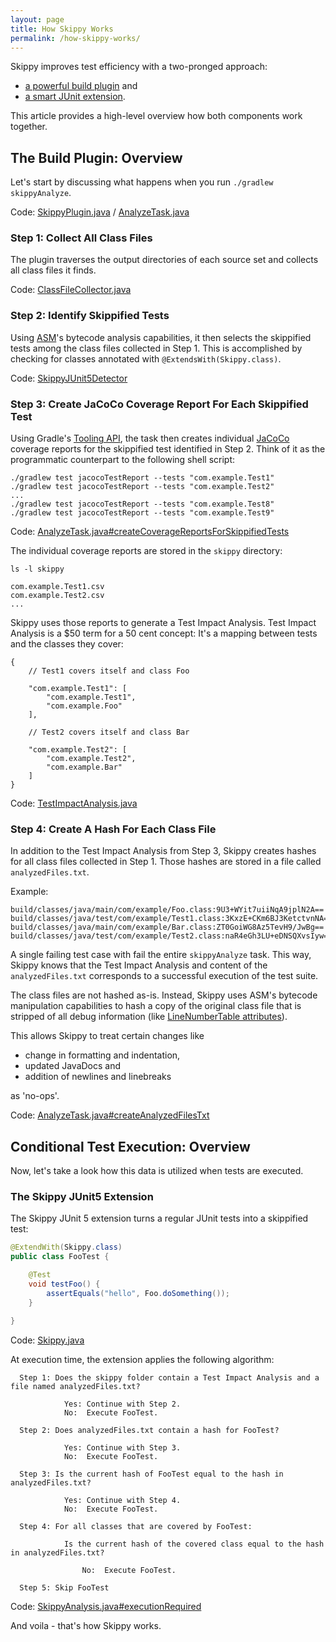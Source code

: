 ```yaml
---
layout: page
title: How Skippy Works
permalink: /how-skippy-works/
---
```


Skippy improves test efficiency with a two-pronged approach:
- [a powerful build plugin](https://github.com/skippy-io/skippy/blob/99a4954c5565baa21d355e653c7a0d509ce32682/skippy-gradle/src/main/java/io/skippy/gradle/SkippyPlugin.java#L71) and
- [a smart JUnit extension](https://github.com/skippy-io/skippy/blob/99a4954c5565baa21d355e653c7a0d509ce32682/skippy-junit5/src/main/java/io/skippy/junit5/Skippy.java#L29).

This article provides a high-level overview how both components work together.

## The Build Plugin: Overview

Let's start by discussing what happens when you run `./gradlew skippyAnalyze`.

Code: [SkippyPlugin.java](https://github.com/skippy-io/skippy/blob/99a4954c5565baa21d355e653c7a0d509ce32682/skippy-gradle/src/main/java/io/skippy/gradle/SkippyPlugin.java#L71) / [AnalyzeTask.java](https://github.com/skippy-io/skippy/blob/99a4954c5565baa21d355e653c7a0d509ce32682/skippy-gradle/src/main/java/io/skippy/gradle/AnalyzeTask.java#L42)

### Step 1: Collect All Class Files

The plugin traverses the output directories of each source set and collects all class files it finds.

Code: [ClassFileCollector.java](https://github.com/skippy-io/skippy/blob/99a4954c5565baa21d355e653c7a0d509ce32682/skippy-gradle/src/main/java/io/skippy/gradle/collector/ClassFileCollector.java#L36)

### Step 2: Identify Skippified Tests

Using [ASM](https://asm.ow2.io/)'s bytecode analysis capabilities, it then selects the skippified tests among
the class files collected in Step 1. This is accomplished by checking for classes annotated with
`@ExtendsWith(Skippy.class)`.

Code: [SkippyJUnit5Detector](https://github.com/skippy-io/skippy/blob/99a4954c5565baa21d355e653c7a0d509ce32682/skippy-gradle/src/main/java/io/skippy/gradle/asm/SkippyJUnit5Detector.java#L33)

### Step 3: Create JaCoCo Coverage Report For Each Skippified Test

Using Gradle's [Tooling API](https://docs.gradle.org/current/userguide/third_party_integration.html#embedding),
the task then creates individual [JaCoCo](https://www.jacoco.org/) coverage reports for the skippified test identified
in Step 2. Think of it as the programmatic counterpart to the following shell script:

```
./gradlew test jacocoTestReport --tests "com.example.Test1"
./gradlew test jacocoTestReport --tests "com.example.Test2"
...
./gradlew test jacocoTestReport --tests "com.example.Test8"
./gradlew test jacocoTestReport --tests "com.example.Test9"
```

Code: [AnalyzeTask.java#createCoverageReportsForSkippifiedTests](https://github.com/skippy-io/skippy/blob/99a4954c5565baa21d355e653c7a0d509ce32682/skippy-gradle/src/main/java/io/skippy/gradle/AnalyzeTask.java#L68)

The individual coverage reports are stored in the `skippy` directory:
```
ls -l skippy

com.example.Test1.csv
com.example.Test2.csv
...
```
Skippy uses those reports to generate a Test Impact Analysis. Test Impact Analysis is a $50 term for a 50 cent
concept: It's a mapping between tests and the classes they cover:
```
{
    // Test1 covers itself and class Foo

    "com.example.Test1": [
        "com.example.Test1",
        "com.example.Foo"
    ],

    // Test2 covers itself and class Bar

    "com.example.Test2": [
        "com.example.Test2",
        "com.example.Bar"
    ]
}
```
Code: [TestImpactAnalysis.java](https://github.com/skippy-io/skippy/blob/99a4954c5565baa21d355e653c7a0d509ce32682/skippy-core/src/main/java/io/skippy/core/TestImpactAnalysis.java#L36)

### Step 4: Create A Hash For Each Class File

In addition to the Test Impact Analysis from Step 3, Skippy creates hashes for all class files collected in Step 1.
Those hashes are stored in a file called `analyzedFiles.txt`.

Example:
```
build/classes/java/main/com/example/Foo.class:9U3+WYit7uiiNqA9jplN2A==
build/classes/java/test/com/example/Test1.class:3KxzE+CKm6BJ3KetctvnNA==
build/classes/java/main/com/example/Bar.class:ZT0GoiWG8Az5TevH9/JwBg==
build/classes/java/test/com/example/Test2.class:naR4eGh3LU+eDNSQXvsIyw==
```

A single failing test case with fail the entire `skippyAnalyze` task. This way, Skippy knows that the
Test Impact Analysis and content of the `analyzedFiles.txt` corresponds to a successful execution of the test suite.

The class files are not hashed as-is. Instead, Skippy uses ASM's bytecode manipulation capabilities to hash a copy of
the original class file that is stripped of all debug information (like [LineNumberTable attributes](https://docs.oracle.com/javase/specs/jvms/se17/html/jvms-4.html#jvms-4.7.12)).

This allows Skippy to treat certain changes like
- change in formatting and indentation,
- updated JavaDocs and
- addition of newlines and linebreaks

as 'no-ops'.

Code: [AnalyzeTask.java#createAnalyzedFilesTxt](https://github.com/skippy-io/skippy/blob/99a4954c5565baa21d355e653c7a0d509ce32682/skippy-gradle/src/main/java/io/skippy/gradle/AnalyzeTask.java#L78)

## Conditional Test Execution: Overview

Now, let's take a look how this data is utilized when tests are executed.

### The Skippy JUnit5 Extension

The Skippy JUnit 5 extension turns a regular JUnit tests into a skippified test:

```java
@ExtendWith(Skippy.class)
public class FooTest {

    @Test
    void testFoo() {
        assertEquals("hello", Foo.doSomething());
    }

}
```
Code: [Skippy.java](https://github.com/skippy-io/skippy/blob/99a4954c5565baa21d355e653c7a0d509ce32682/skippy-junit5/src/main/java/io/skippy/junit5/Skippy.java#L29C22-L29C22)

At execution time, the extension applies the following algorithm:

```
  Step 1: Does the skippy folder contain a Test Impact Analysis and a file named analyzedFiles.txt?

            Yes: Continue with Step 2.
            No:  Execute FooTest.

  Step 2: Does analyzedFiles.txt contain a hash for FooTest?

            Yes: Continue with Step 3.
            No:  Execute FooTest.

  Step 3: Is the current hash of FooTest equal to the hash in analyzedFiles.txt?

            Yes: Continue with Step 4.
            No:  Execute FooTest.

  Step 4: For all classes that are covered by FooTest:

            Is the current hash of the covered class equal to the hash in analyzedFiles.txt?

                No:  Execute FooTest.

  Step 5: Skip FooTest
```

Code: [SkippyAnalysis.java#executionRequired](https://github.com/skippy-io/skippy/blob/99a4954c5565baa21d355e653c7a0d509ce32682/skippy-core/src/main/java/io/skippy/core/SkippyAnalysis.java#L77)

And voila - that's how Skippy works.